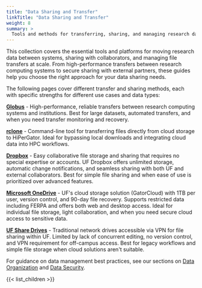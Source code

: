 ```yaml
---
title: "Data Sharing and Transfer"
linkTitle: "Data Sharing and Transfer"
weight: 8
summary: >
  Tools and methods for transferring, sharing, and managing research data
---
```


This collection covers the essential tools and platforms for moving research data between systems, sharing with collaborators, and managing file transfers at scale. From high-performance transfers between research computing systems to secure sharing with external partners, these guides help you choose the right approach for your data sharing needs.

The following pages cover different transfer and sharing methods, each with specific strengths for different use cases and data types:

**[Globus](globus/)** - High-performance, reliable transfers between research computing systems and institutions. Best for large datasets, automated transfers, and when you need transfer monitoring and recovery.

**[rclone](rclone/)** - Command-line tool for transferring files directly from cloud storage to HiPerGator. Ideal for bypassing local downloads and integrating cloud data into HPC workflows.

**[Dropbox](dropbox/)** - Easy collaborative file storage and sharing that requires no special expertise or accounts. UF Dropbox offers unlimited storage, automatic change notifications, and seamless sharing with both UF and external collaborators. Best for simple file sharing and when ease of use is prioritized over advanced features.

**[Microsoft OneDrive](onedrive/)** - UF's cloud storage solution (GatorCloud) with 1TB per user, version control, and 90-day file recovery. Supports restricted data including FERPA and offers both web and desktop access. Ideal for individual file storage, light collaboration, and when you need secure cloud access to sensitive data.

**[UF Share Drives](uf-share-drives/)** - Traditional network drives accessible via VPN for file sharing within UF. Limited by lack of concurrent editing, no version control, and VPN requirement for off-campus access. Best for legacy workflows and simple file storage when cloud solutions aren't suitable.

For guidance on data management best practices, see our sections on [Data Organization](link) and [Data Security](link).

{{< list_children >}}
